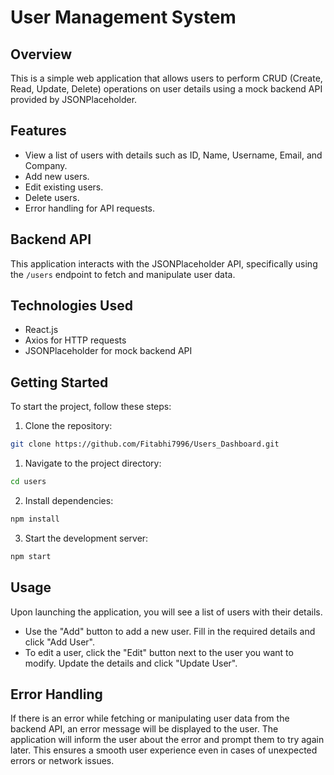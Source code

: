 # User Management System

## Overview
This is a simple web application that allows users to perform CRUD (Create, Read, Update, Delete) operations on user details using a mock backend API provided by JSONPlaceholder.

## Features
- View a list of users with details such as ID, Name, Username, Email, and Company.
- Add new users.
- Edit existing users.
- Delete users.
- Error handling for API requests.

## Backend API
This application interacts with the JSONPlaceholder API, specifically using the `/users` endpoint to fetch and manipulate user data.

## Technologies Used
- React.js
- Axios for HTTP requests
- JSONPlaceholder for mock backend API

## Getting Started
To start the project, follow these steps:

1. Clone the repository:

```bash
git clone https://github.com/Fitabhi7996/Users_Dashboard.git
```
1. Navigate to the project directory:
```bash
cd users
```
 
2. Install dependencies:
```bash
npm install
```

3. Start the development server:
```bash
npm start
```

## Usage

Upon launching the application, you will see a list of users with their details.

- Use the "Add" button to add a new user. Fill in the required details and click "Add User".
- To edit a user, click the "Edit" button next to the user you want to modify. Update the details and click "Update User".

## Error Handling
If there is an error while fetching or manipulating user data from the backend API, an error message will be displayed to the user. The application will inform the user about the error and prompt them to try again later. This ensures a smooth user experience even in cases of unexpected errors or network issues.
